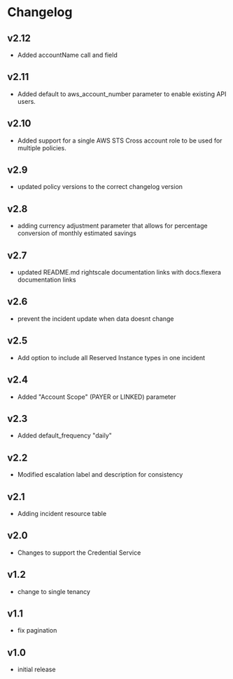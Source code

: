 # Changelog

## v2.12

- Added accountName call and field

## v2.11

- Added default to aws_account_number parameter to enable existing API users.

## v2.10

- Added support for a single AWS STS Cross account role to be used for multiple policies.

## v2.9

- updated policy versions to the correct changelog version

## v2.8

- adding currency adjustment parameter that allows for percentage conversion of monthly estimated savings

## v2.7

- updated README.md rightscale documentation links with docs.flexera documentation links

## v2.6

- prevent the incident update when data doesnt change

## v2.5

- Add option to include all Reserved Instance types in one incident

## v2.4

- Added "Account Scope" (PAYER or LINKED) parameter

## v2.3

- Added default_frequency "daily"

## v2.2

- Modified escalation label and description for consistency

## v2.1

- Adding incident resource table

## v2.0

- Changes to support the Credential Service

## v1.2

- change to single tenancy

## v1.1

- fix pagination

## v1.0

- initial release
